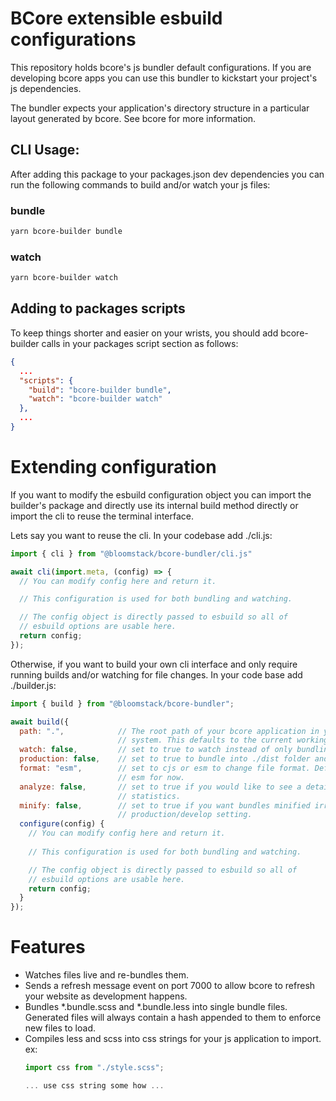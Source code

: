 # BCore extensible esbuild configurations

This repository holds bcore's js bundler default configurations. If you are developing bcore apps you can use this bundler to kickstart your project's js dependencies.

The bundler expects your application's directory structure in a particular layout generated by bcore. See bcore for more information.

## CLI Usage:
After adding this package to your packages.json dev dependencies you can run the following commands to build and/or watch your js files:

### bundle
```bash
yarn bcore-builder bundle
```

### watch
```bash
yarn bcore-builder watch
```

## Adding to packages scripts
To keep things shorter and easier on your wrists, you should add bcore-builder calls in your packages script section as follows:

```json
{
  ...
  "scripts": {
    "build": "bcore-builder bundle",
    "watch": "bcore-builder watch"
  },
  ...
}
```

# Extending configuration
If you want to modify the esbuild configuration object you can import the builder's package and directly use its internal build method directly or import the cli to reuse the terminal interface.

Lets say you want to reuse the cli. In your codebase add ./cli.js:
```js
import { cli } from "@bloomstack/bcore-bundler/cli.js"

await cli(import.meta, (config) => {
  // You can modify config here and return it.

  // This configuration is used for both bundling and watching.

  // The config object is directly passed to esbuild so all of
  // esbuild options are usable here.
  return config;
});

```

Otherwise, if you want to build your own cli interface and only require running builds and/or watching for file changes. In your code base add ./builder.js:
```js
import { build } from "@bloomstack/bcore-bundler";

await build({
  path: ".",            // The root path of your bcore application in your file
                        // system. This defaults to the current working director.
  watch: false,         // set to true to watch instead of only bundling.
  production: false,    // set to true to bundle into ./dist folder and minify.
  format: "esm",        // set to cjs or esm to change file format. Defaults to
                        // esm for now.
  analyze: false,       // set to true if you would like to see a detailed bundle
                        // statistics.
  minify: false,        // set to true if you want bundles minified irrespective of
                        // production/develop setting.
  configure(config) {
    // You can modify config here and return it.
    
    // This configuration is used for both bundling and watching.

    // The config object is directly passed to esbuild so all of
    // esbuild options are usable here.
    return config;
  }
});
```

# Features

- Watches files live and re-bundles them.
- Sends a refresh message event on port 7000 to allow bcore to refresh your website as development happens.
- Bundles *.bundle.scss and *.bundle.less into single bundle files. Generated files will always contain a hash appended to them to enforce new files to load.
- Compiles less and scss into css strings for your js application to import. ex:
  ```js
  import css from "./style.scss";

  ... use css string some how ...
  ```